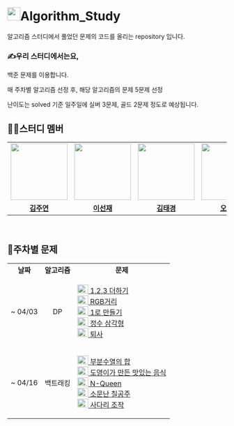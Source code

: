 # <img height="30px" width="30px" src="https://cdn.pixabay.com/photo/2020/07/24/09/25/machine-learning-5433370_1280.png">Algorithm_Study

알고리즘 스터디에서 풀었던 문제의 코드를 올리는 repository 입니다.

### ✍우리 스터디에서는요,

백준 문제를 이용합니다.

매 주차별 알고리즘 선정 후, 해당 알고리즘의 문제 5문제 선정

난이도는 solved 기준 일주일에 실버 3문제, 골드 2문제 정도로 예상됩니다.

## 👩‍💻스터디 멤버

<table>
 <tr>
    <td align="center"><a href="https://github.com/izodam"><img src="https://avatars.githubusercontent.com/izodam" width="130px;" alt=""></td>
    <td align="center"><a href="https://github.com/AndCookie"><img src="https://avatars.githubusercontent.com/AndCookie" width="130px;" alt=""></td>
    <td align="center"><a href="https://github.com/blackburi"><img src="https://avatars.githubusercontent.com/blackburi" width="130px;" alt=""></td>
    <td align="center"><a href="https://github.com/dhckdtjs"><img src="https://avatars.githubusercontent.com/dhckdtjs" width="130px;" alt=""></td>
  </tr>
  <tr>
    <td align="center"><a href="https://github.com/izodam"><b>김주연</b></td>
    <td align="center"><a href="https://github.com/AndCookie"><b>이선재</b></td>
    <td align="center"><a href="https://github.com/blackburi"><b>김태경</b></td>
    <td align="center"><a href="https://github.com/dhckdtjs"><b>오창선</b></td>
    
  </tr>
</table>
<br/>

## 👀주차별 문제

<table>
  <tr>
    <td align=center><b>날짜</b></td>
    <td align=center><b>알고리즘</b></td>
    <td align=center><b>문제</b></td>
  </tr>
  <tr>
    <td align=center>~ 04/03</td>
    <td align=center>DP</td>
    <td align=center>
      <p align=left> 
      <a href="https://www.acmicpc.net/problem/9095"><img height="20px" width="25px" src="https://d2gd6pc034wcta.cloudfront.net/tier/8.svg"/> 1,2,3 더하기 <br> 
      <a href="https://www.acmicpc.net/problem/1149"><img height="20px" width="25px" src="https://d2gd6pc034wcta.cloudfront.net/tier/10.svg"/> RGB거리 <br> 
      <a href="https://www.acmicpc.net/problem/1463"><img height="20px" width="25px" src="https://d2gd6pc034wcta.cloudfront.net/tier/8.svg"/> 1로 만들기 <br> 
      <a href="https://www.acmicpc.net/problem/1932"><img height="20px" width="25px" src="https://d2gd6pc034wcta.cloudfront.net/tier/10.svg"/> 정수 삼각형 <br> 
      <a href="https://www.acmicpc.net/problem/14501"><img height="20px" width="25px" src="https://d2gd6pc034wcta.cloudfront.net/tier/8.svg"/> 퇴사
      </p>
    </td>
  </tr>
  <tr>
    <td align=center>~ 04/16</td>
    <td align=center>백트래킹</td>
    <td align=center>
      <p align=left> 
      <a href="https://www.acmicpc.net/problem/1182"><img height="20px" width="25px" src="https://d2gd6pc034wcta.cloudfront.net/tier/9.svg"/> 부분수열의 합 <br> 
      <a href="https://www.acmicpc.net/problem/2961"><img height="20px" width="25px" src="https://d2gd6pc034wcta.cloudfront.net/tier/9.svg"/> 도영이가 만든 맛있는 음식 <br> 
      <a href="https://www.acmicpc.net/problem/9663"><img height="20px" width="25px" src="https://d2gd6pc034wcta.cloudfront.net/tier/12.svg"/> N-Queen <br> 
      <a href="https://www.acmicpc.net/problem/1941"><img height="20px" width="25px" src="https://d2gd6pc034wcta.cloudfront.net/tier/13.svg"/> 소문난 칠공주 <br> 
      <a href="https://www.acmicpc.net/problem/15684"><img height="20px" width="25px" src="https://d2gd6pc034wcta.cloudfront.net/tier/13.svg"/> 사다리 조작
      </p>
    </td>
  </tr>
</table>
